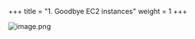 +++
title = "1. Goodbye EC2 instances"
weight = 1
+++


![image.png](/images/008-viii-clean-it-up/33-442961-image.png)


